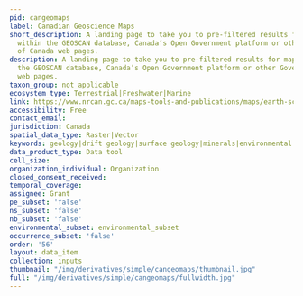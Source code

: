 ```yaml
---
pid: cangeomaps
label: Canadian Geoscience Maps
short_description: A landing page to take you to pre-filtered results for maps housed
  within the GEOSCAN database, Canada’s Open Government platform or other Government
  of Canada web pages.
description: A landing page to take you to pre-filtered results for maps housed within
  the GEOSCAN database, Canada’s Open Government platform or other Government of Canada
  web pages.
taxon_group: not applicable
ecosystem_type: Terrestrial|Freshwater|Marine
link: https://www.nrcan.gc.ca/maps-tools-and-publications/maps/earth-sciences-maps/10789
accessibility: Free
contact_email: 
jurisdiction: Canada
spatial_data_type: Raster|Vector
keywords: geology|drift geology|surface geology|minerals|environmental
data_product_type: Data tool
cell_size: 
organization_individual: Organization
closed_consent_received: 
temporal_coverage: 
assignee: Grant
pe_subset: 'false'
ns_subset: 'false'
nb_subset: 'false'
environmental_subset: environmental_subset
occurrence_subset: 'false'
order: '56'
layout: data_item
collection: inputs
thumbnail: "/img/derivatives/simple/cangeomaps/thumbnail.jpg"
full: "/img/derivatives/simple/cangeomaps/fullwidth.jpg"
---
```

